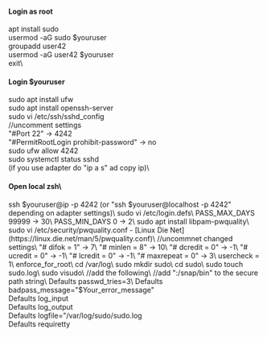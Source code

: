 #### Login as root
apt install sudo\
usermod -aG sudo $youruser\
groupadd user42\
usermod -aG user42 $youruser\
exit\
#### Login $youruser
sudo apt install ufw\
sudo apt install openssh-server\
sudo vi /etc/ssh/sshd_config\
//uncomment settings\
  "#Port 22" -> 4242\
  "#PermitRootLogin prohibit-password" -> no\
sudo ufw allow 4242\
sudo systemctl status sshd\
(if you use adapter do "ip a s" ad copy ip)\
#### Open local zsh\
ssh $youruser@ip -p 4242 (or "ssh $youruser@localhost -p 4242" depending on adapter settings)\
sudo vi /etc/login.defs\
  PASS_MAX_DAYS  99999 -> 30\
  PASS_MIN_DAYS  0 -> 2\
sudo apt install libpam-pwquality\
sudo vi /etc/security/pwquality.conf - [Linux Die Net](https://linux.die.net/man/5/pwquality.conf)\
//uncommnet changed settings\
  "# difok = 1" -> 7\
  "# minlen = 8" -> 10\
  "# dcredit = 0" -> -1\
  "# ucredit = 0" -> -1\
  "# lcredit = 0" -> -1\
  "# maxrepeat = 0" -> 3\
  usercheck = 1\
  enforce_for_root\
cd /var/log\
sudo mkdir sudo\
cd sudo\
sudo touch sudo.log\
sudo visudo\
  //add the following\
  //add ":/snap/bin" to the secure path string\
  Defaults  passwd_tries=3\
  Defaults  badpass_message="$Your_error_message"\
  Defaults  log_input\
  Defaults  log_output\
  Defaults  logfile="/var/log/sudo/sudo.log\
  Defaults  requiretty
